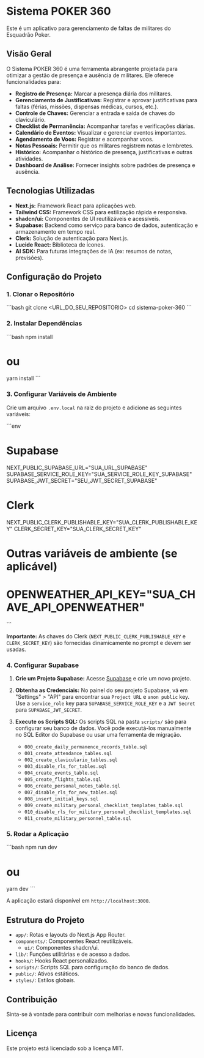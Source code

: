 # Sistema POKER 360

Este é um aplicativo para gerenciamento de faltas de militares do Esquadrão Poker.

## Visão Geral

O Sistema POKER 360 é uma ferramenta abrangente projetada para otimizar a gestão de presença e ausência de militares. Ele oferece funcionalidades para:

- **Registro de Presença:** Marcar a presença diária dos militares.
- **Gerenciamento de Justificativas:** Registrar e aprovar justificativas para faltas (férias, missões, dispensas médicas, cursos, etc.).
- **Controle de Chaves:** Gerenciar a entrada e saída de chaves do claviculário.
- **Checklist de Permanência:** Acompanhar tarefas e verificações diárias.
- **Calendário de Eventos:** Visualizar e gerenciar eventos importantes.
- **Agendamento de Voos:** Registrar e acompanhar voos.
- **Notas Pessoais:** Permitir que os militares registrem notas e lembretes.
- **Histórico:** Acompanhar o histórico de presença, justificativas e outras atividades.
- **Dashboard de Análise:** Fornecer insights sobre padrões de presença e ausência.

## Tecnologias Utilizadas

- **Next.js:** Framework React para aplicações web.
- **Tailwind CSS:** Framework CSS para estilização rápida e responsiva.
- **shadcn/ui:** Componentes de UI reutilizáveis e acessíveis.
- **Supabase:** Backend como serviço para banco de dados, autenticação e armazenamento em tempo real.
- **Clerk:** Solução de autenticação para Next.js.
- **Lucide React:** Biblioteca de ícones.
- **AI SDK:** Para futuras integrações de IA (ex: resumos de notas, previsões).

## Configuração do Projeto

### 1. Clonar o Repositório

\`\`\`bash
git clone <URL_DO_SEU_REPOSITORIO>
cd sistema-poker-360
\`\`\`

### 2. Instalar Dependências

\`\`\`bash
npm install
# ou
yarn install
\`\`\`

### 3. Configurar Variáveis de Ambiente

Crie um arquivo `.env.local` na raiz do projeto e adicione as seguintes variáveis:

\`\`\`env
# Supabase
NEXT_PUBLIC_SUPABASE_URL="SUA_URL_SUPABASE"
SUPABASE_SERVICE_ROLE_KEY="SUA_SERVICE_ROLE_KEY_SUPABASE"
SUPABASE_JWT_SECRET="SEU_JWT_SECRET_SUPABASE"

# Clerk
NEXT_PUBLIC_CLERK_PUBLISHABLE_KEY="SUA_CLERK_PUBLISHABLE_KEY"
CLERK_SECRET_KEY="SUA_CLERK_SECRET_KEY"

# Outras variáveis de ambiente (se aplicável)
# OPENWEATHER_API_KEY="SUA_CHAVE_API_OPENWEATHER"
\`\`\`

**Importante:** As chaves do Clerk (`NEXT_PUBLIC_CLERK_PUBLISHABLE_KEY` e `CLERK_SECRET_KEY`) são fornecidas dinamicamente no prompt e devem ser usadas.

### 4. Configurar Supabase

1.  **Crie um Projeto Supabase:** Acesse [Supabase](https://supabase.com/) e crie um novo projeto.
2.  **Obtenha as Credenciais:** No painel do seu projeto Supabase, vá em "Settings" > "API" para encontrar sua `Project URL` e `anon public` key. Use a `service_role` key para `SUPABASE_SERVICE_ROLE_KEY` e a `JWT Secret` para `SUPABASE_JWT_SECRET`.
3.  **Execute os Scripts SQL:** Os scripts SQL na pasta `scripts/` são para configurar seu banco de dados. Você pode executá-los manualmente no SQL Editor do Supabase ou usar uma ferramenta de migração.

    *   `000_create_daily_permanence_records_table.sql`
    *   `001_create_attendance_tables.sql`
    *   `002_create_claviculario_tables.sql`
    *   `003_disable_rls_for_tables.sql`
    *   `004_create_events_table.sql`
    *   `005_create_flights_table.sql`
    *   `006_create_personal_notes_table.sql`
    *   `007_disable_rls_for_new_tables.sql`
    *   `008_insert_initial_keys.sql`
    *   `009_create_military_personal_checklist_templates_table.sql`
    *   `010_disable_rls_for_military_personal_checklist_templates.sql`
    *   `011_create_military_personnel_table.sql`

### 5. Rodar a Aplicação

\`\`\`bash
npm run dev
# ou
yarn dev
\`\`\`

A aplicação estará disponível em `http://localhost:3000`.

## Estrutura do Projeto

-   `app/`: Rotas e layouts do Next.js App Router.
-   `components/`: Componentes React reutilizáveis.
    -   `ui/`: Componentes shadcn/ui.
-   `lib/`: Funções utilitárias e de acesso a dados.
-   `hooks/`: Hooks React personalizados.
-   `scripts/`: Scripts SQL para configuração do banco de dados.
-   `public/`: Ativos estáticos.
-   `styles/`: Estilos globais.

## Contribuição

Sinta-se à vontade para contribuir com melhorias e novas funcionalidades.

## Licença

Este projeto está licenciado sob a licença MIT.

